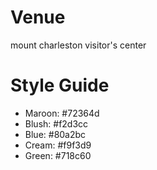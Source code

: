# Venue

mount charleston visitor's center


# Style Guide

- Maroon: #72364d
- Blush: #f2d3cc
- Blue: #80a2bc
- Cream: #f9f3d9
- Green: #718c60
